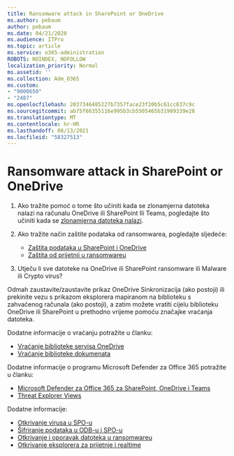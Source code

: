 ```yaml
---
title: Ransomware attack in SharePoint or OneDrive
ms.author: pebaum
author: pebaum
ms.date: 04/21/2020
ms.audience: ITPro
ms.topic: article
ms.service: o365-administration
ROBOTS: NOINDEX, NOFOLLOW
localization_priority: Normal
ms.assetid: ''
ms.collection: Adm_O365
ms.custom:
- "9000650"
- "2487"
ms.openlocfilehash: 2037346485227b7357face23f20b5c61cc837c9c
ms.sourcegitcommit: ab75f66355116e995b3cb5505465b31989339e28
ms.translationtype: MT
ms.contentlocale: hr-HR
ms.lasthandoff: 08/13/2021
ms.locfileid: "58327513"
---
```

# <a name="ransomware-attack-in-sharepoint-or-onedrive"></a>Ransomware attack in SharePoint or OneDrive

1.  Ako tražite pomoć o tome što učiniti kada se zlonamjerna datoteka nalazi na računalu OneDrive ili SharePoint Ili Teams, pogledajte što učiniti kada se [zlonamjerna datoteka nalazi](https://support.office.com/en-ie/article/what-to-do-when-a-malicious-file-is-found-in-sharepoint-online-onedrive-or-microsoft-teams-01e902ad-a903-4e0f-b093-1e1ac0c37ad2).
2. Ako tražite način zaštite podataka od ransomwarea, pogledajte sljedeće:
    - [Zaštita podataka u SharePoint i OneDrive](https://docs.microsoft.com/sharepoint/safeguarding-your-data) 
    - [Zaštita od prijetnji u ransomwareu](https://docs.microsoft.com/windows/security/threat-protection/intelligence/ransomware-malware)    

3.  Utječu li sve datoteke na OneDrive ili SharePoint ransomware ili Malware ili Crypto virus? 

Odmah zaustavite/zaustavite prikaz OneDrive Sinkronizacija (ako postoji) ili prekinite vezu s prikazom eksplorera mapiranom na biblioteku s zahvaćenog računala (ako postoji), a zatim možete vratiti cijelu biblioteku OneDrive ili SharePoint u prethodno vrijeme pomoću značajke vraćanja datoteka. 

Dodatne informacije o vraćanju potražite u članku:

- [Vraćanje biblioteke servisa OneDrive](https://support.office.com/article/restore-your-onedrive-fa231298-759d-41cf-bcd0-25ac53eb8a150)
- [Vraćanje biblioteke dokumenata](https://support.office.com/article/restore-a-document-library-317791c3-8bd0-4dfd-8254-3ca90883d39a)

Dodatne informacije o programu Microsoft Defender za Office 365 potražite u članku:
- [Microsoft Defender za Office 365 za SharePoint, OneDrive i Teams](https://docs.microsoft.com/microsoft-365/security/office-365-security/atp-for-spo-odb-and-teams)
- [Threat Explorer Views](https://docs.microsoft.com/microsoft-365/security/office-365-security/threat-explorer-views)

Dodatne informacije:

- [Otkrivanje virusa u SPO-u](https://docs.microsoft.com/microsoft-365/security/office-365-security/virus-detection-in-spo)</br>
- [Šifriranje podataka u ODB-u i SPO-u](https://docs.microsoft.com/microsoft-365/compliance/data-encryption-in-odb-and-spo)</br>
- [Otkrivanje i oporavak datoteka u ransomwareu](https://support.office.com/article/Ransomware-detection-and-recovering-your-files-0d90ec50-6bfd-40f4-acc7-b8c12c73637f)</br>
- [Otkrivanje eksplorera za prijetnje i realtime](https://docs.microsoft.com/microsoft-365/security/office-365-security/threat-explorer-views)